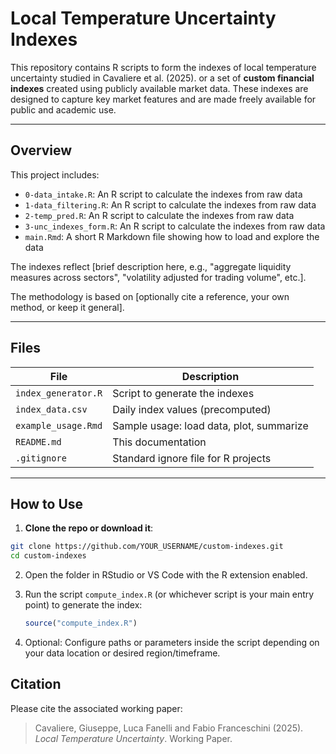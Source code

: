 # Local Temperature Uncertainty Indexes

This repository contains R scripts to form the indexes of local temperature uncertainty studied in Cavaliere et al. (2025). or a set of **custom financial indexes** created using publicly available market data. These indexes are designed to capture key market features and are made freely available for public and academic use.

---

## Overview

This project includes:

- `0-data_intake.R`: An R script to calculate the indexes from raw data
- `1-data_filtering.R`: An R script to calculate the indexes from raw data
- `2-temp_pred.R`: An R script to calculate the indexes from raw data
- `3-unc_indexes_form.R`: An R script to calculate the indexes from raw data
- `main.Rmd`: A short R Markdown file showing how to load and explore the data

The indexes reflect [brief description here, e.g., "aggregate liquidity measures across sectors", "volatility adjusted for trading volume", etc.].

The methodology is based on [optionally cite a reference, your own method, or keep it general].

---

## Files

| File                | Description                                        |
|---------------------|----------------------------------------------------|
| `index_generator.R` | Script to generate the indexes                     |
| `index_data.csv`    | Daily index values (precomputed)                   |
| `example_usage.Rmd` | Sample usage: load data, plot, summarize           |
| `README.md`         | This documentation                                 |
| `.gitignore`        | Standard ignore file for R projects                |

---

## How to Use

1. **Clone the repo or download it**:

```bash
git clone https://github.com/YOUR_USERNAME/custom-indexes.git
cd custom-indexes
```


2. Open the folder in RStudio or VS Code with the R extension enabled.

3. Run the script `compute_index.R` (or whichever script is your main entry point) to generate the index:
    ```r
    source("compute_index.R")
    ```

4. Optional: Configure paths or parameters inside the script depending on your data location or desired region/timeframe.



## Citation

Please cite the associated working paper:

> Cavaliere, Giuseppe, Luca Fanelli and Fabio Franceschini (2025). *Local Temperature Uncertainty*. Working Paper. <!-- [Link to paper if available] -->



